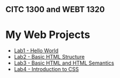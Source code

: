 ## CITC 1300 and WEBT 1320 
<h1>My Web Projects</h1>

<ul>
    <li><a href="Lab1/index.html" target="_blank">Lab1 - Hello World</a></li>
    <li><a href="Lab2/index.html" target="_blank">Lab2 - Basic HTML Structure</a></li>
    <li><a href="Lab3/index.html" target="_blank">Lab3 - Basic HTML and HTML Semantics</a></li>
    <li><a href="Lab4/index.html" target="_blank">Lab4 - Introduction to CSS</a></li>
    
</ul>



